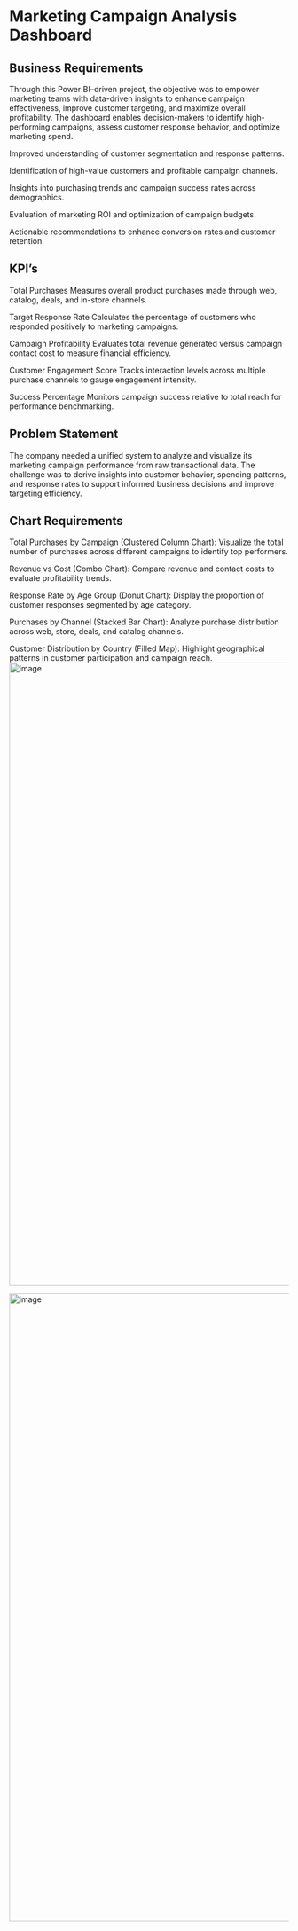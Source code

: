 # Marketing Campaign Analysis Dashboard
## Business Requirements

Through this Power BI–driven project, the objective was to empower marketing teams with data-driven insights to enhance campaign effectiveness, improve customer targeting, and maximize overall profitability. The dashboard enables decision-makers to identify high-performing campaigns, assess customer response behavior, and optimize marketing spend.

Improved understanding of customer segmentation and response patterns.

Identification of high-value customers and profitable campaign channels.

Insights into purchasing trends and campaign success rates across demographics.

Evaluation of marketing ROI and optimization of campaign budgets.

Actionable recommendations to enhance conversion rates and customer retention.

## KPI’s

Total Purchases
Measures overall product purchases made through web, catalog, deals, and in-store channels.

Target Response Rate
Calculates the percentage of customers who responded positively to marketing campaigns.

Campaign Profitability
Evaluates total revenue generated versus campaign contact cost to measure financial efficiency.

Customer Engagement Score
Tracks interaction levels across multiple purchase channels to gauge engagement intensity.

Success Percentage
Monitors campaign success relative to total reach for performance benchmarking.

## Problem Statement

The company needed a unified system to analyze and visualize its marketing campaign performance from raw transactional data.
The challenge was to derive insights into customer behavior, spending patterns, and response rates to support informed business decisions and improve targeting efficiency.

## Chart Requirements

Total Purchases by Campaign (Clustered Column Chart):
Visualize the total number of purchases across different campaigns to identify top performers.

Revenue vs Cost (Combo Chart):
Compare revenue and contact costs to evaluate profitability trends.

Response Rate by Age Group (Donut Chart):
Display the proportion of customer responses segmented by age category.

Purchases by Channel (Stacked Bar Chart):
Analyze purchase distribution across web, store, deals, and catalog channels.

Customer Distribution by Country (Filled Map):
Highlight geographical patterns in customer participation and campaign reach.
<img width="2001" height="1124" alt="image" src="https://github.com/user-attachments/assets/ab597560-52ec-4179-b8cc-1252d64a627f" />


<img width="2014" height="1133" alt="image" src="https://github.com/user-attachments/assets/a3890141-99f6-409e-9505-d3a3c9c89263" />

